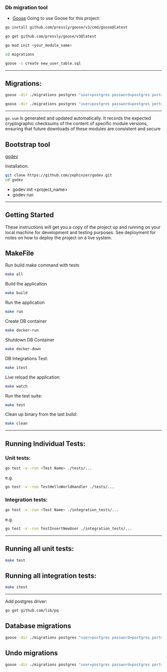 <!-- First steps -->

### Db migration tool

-   [Goose](https://github.com/pressly/goose)
    Going to use Goose for this project:

```bash
go install github.com/pressly/goose/v3/cmd/goose@latest
```

```bash
go get github.com/pressly/goose/v3@latest
```

```bash
go mod init <your_module_name>
```

```bash
cd migrations
```

```bash
goose -s create new_user_table.sql
```

---

## Migrations:

```bash
goose -dir ./migrations postgres "user=postgres password=postgres port=6432 host=localhost dbname=golang_db sslmode=disable" up
```

```bash
goose -dir ./migrations postgres "user=postgres password=postgres port=6432 host=localhost dbname=golang_db sslmode=disable" down-to 0
```

---

`go.sum` Is generated and updated automatically. It records the expected cryptographic checksums of the content of specific module versions, ensuring that future downloads of these modules are consistent and secure

## Bootstrap tool

[godev](https://github.com/zephinzer/godev)

Installation:

```bash
git clone https://github.com/zephinzer/godev.git
cd godev
```

-   godev init <project_name>
-   godev run

---

## Getting Started

These instructions will get you a copy of the project up and running on your local machine for development and testing purposes. See deployment for notes on how to deploy the project on a live system.

## MakeFile

Run build make command with tests

```bash
make all
```

Build the application

```bash
make build
```

Run the application

```bash
make run
```

Create DB container

```bash
make docker-run
```

Shutdown DB Container

```bash
make docker-down
```

DB Integrations Test:

```bash
make itest
```

Live reload the application:

```bash
make watch
```

Run the test suite:

```bash
make test
```

Clean up binary from the last build:

```bash
make clean
```

---

## Running Individual Tests:

### Unit tests:

```bash
go test -v -run <Test Name> ./tests/...
```

e.g.

```bash
go test -v -run TestHelloWorldHandler ./tests/...
```

### Integration tests:

```bash
go test -v -run <Test Name> ./integration_tests/...
```

e.g.

```bash
go test -v -run TestInsertNewUser ./integration_tests/...
```

---

## Running all unit tests:

```bash
make test
```

## Running all integration tests:

```bash
make itest
```

---

Add postgres driver:

```bash
go get github.com/lib/pq
```

## Database migrations

```bash
goose -dir ./migrations postgres "user=postgres password=postgres port=6432 host=localhost dbname=golang_db sslmode=disable" up
```

## Undo migrations

```bash
goose -dir ./migrations postgres "user=postgres password=postgres port=6432 host=localhost dbname=golang_db sslmode=disable" down-to 0
```
